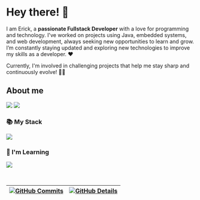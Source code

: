 # Hey there! 👋
I am Erick, a **passionate Fullstack Developer** with a love for programming and technology. I've worked on projects using Java, embedded systems, and web development, always seeking new opportunities to learn and grow. I’m constantly staying updated and exploring new technologies to improve my skills as a developer. ❤️

Currently, I'm involved in challenging projects that help me stay sharp and continuously evolve! 🤖🚀

## About me 

<a href="https://www.linkedin.com/in/erickflm/" target="_blank"><img src="https://img.shields.io/badge/-LinkedIn-%230077B5?style=for-the-badge&logo=linkedin&logoColor=white"></a>
<a href="mailto:Erickferreiralima000@gmail.com" target="_blank"><img src="https://img.shields.io/badge/-Gmail-%23333?style=for-the-badge&logo=gmail&logoColor=white"></a> 
</a> 
<br/>
            
### 📚 My Stack
<img src="https://skillicons.dev/icons?i=java,cpp,kotlin,php,javascript,html,css,arduino,androidstudio,mysql,figma" />

### 🧠 I'm Learning
<img src="https://skillicons.dev/icons?i=react,tailwind,nodejs,laravel,linux,"/><br>
</div>


<br/>
    
 | [![GitHub Commits](http://github-profile-summary-cards.vercel.app/api/cards/productive-time?username=ErickFLM&theme=dracula&utcOffset=-3)](https://github.com/vn7n24fzkq/github-profile-summary-cards) | [![GitHub Details](http://github-profile-summary-cards.vercel.app/api/cards/profile-details?username=ErickFLM&theme=dracula)](https://github.com/vn7n24fzkq/github-profile-summary-cards) |  
 | ----------- | ----------- |
 
